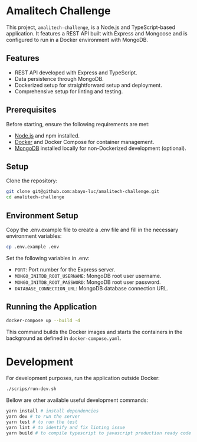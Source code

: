 # Amalitech Challenge

This project, `amalitech-challenge`, is a Node.js and TypeScript-based application. It features a REST API built with Express and Mongoose and is configured to run in a Docker environment with MongoDB.

## Features

- REST API developed with Express and TypeScript.
- Data persistence through MongoDB.
- Dockerized setup for straightforward setup and deployment.
- Comprehensive setup for linting and testing.

## Prerequisites

Before starting, ensure the following requirements are met:
- [Node.js](https://nodejs.org/) and npm installed.
- [Docker](https://www.docker.com/products/docker-desktop) and Docker Compose for container management.
- [MongoDB](https://www.mongodb.com/) installed locally for non-Dockerized development (optional).

## Setup

Clone the repository:

```bash
git clone git@github.com:abayo-luc/amalitech-challenge.git
cd amalitech-challenge
```

## Environment Setup
Copy the .env.example file to create a .env file and fill in the necessary environment variables:

```bash
cp .env.example .env
```

Set the following variables in .env:

 - `PORT`: Port number for the Express server.
 - `MONGO_INITDB_ROOT_USERNAME`: MongoDB root user username.
 - `MONGO_INITDB_ROOT_PASSWORD`: MongoDB root user password.
 - `DATABASE_CONNECTION_URL`: MongoDB database connection URL.

## Running the Application

```bash
docker-compose up --build -d
```
This command builds the Docker images and starts the containers in the background as defined in `docker-compose.yaml`.

# Development
For development purposes, run the application outside Docker:
```bash
./scrips/run-dev.sh
```

Bellow are other available useful development commands:

```bash
yarn install # install dependencies 
yarn dev # to run the server
yarn test # to run the test
yarn lint # to identify and fix linting issue
yarn build # to compile typescript to javascript production ready code
```
